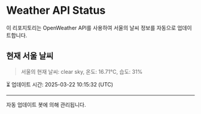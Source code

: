 
# Weather API Status

이 리포지토리는 OpenWeather API를 사용하여 서울의 날씨 정보를 자동으로 업데이트합니다.

## 현재 서울 날씨
> 서울의 현재 날씨: clear sky, 온도: 16.71°C, 습도: 31%

⏳ 업데이트 시간: 2025-03-22 10:15:32 (UTC)

---
자동 업데이트 봇에 의해 관리됩니다.
